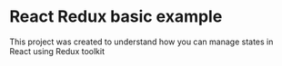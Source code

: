 # React Redux basic example

This project was created to understand how you can manage states in React using Redux toolkit





